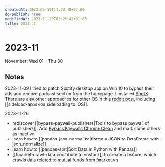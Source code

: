 ```yaml
---
createdAt: 2023-05-19T11:33:48+02:00
dg-publish: true
modifiedAt: 2023-11-29T02:29:42+01:00
title: 2023-11
---
```


# 2023-11

November: Wed 01 - Thu 30

## Notes

2023-11-09 I tried to patch Spotify desktop app on Win 10 to bypass their ads and remove podcast section from the homepage. I installed [SpotX](https://github.com/SpotX-Official/SpotX). There are also other approaches for other OS in this [reddit post](https://www.reddit.com/r/Piracy/comments/17agabx/how_to_get_free_spotify_premiumadblock_in/), including [[sideload-apps-ios|sideloading to iOS]].

2023-11-26
- rediscover [[bypass-paywall-publishers|Tools to bypass paywall of publishers]]. Add [Bypass Paywalls Chrome Clean](https://gitlab.com/magnolia1234/bypass-paywalls-chrome-clean) and mark some others as inactive.
- learn how to [[pandas-json-normalize|flatten a JSON to DataFrame with json_normalize]]
- learn how to [[pandas-sort|Sort Data in Python with Pandas]]
- [[fmarket-crawl-data|contribute to vnstock]] to create a feature, which crawls data related to mutual funds from [fmarket.vn](https://fmarket.vn/)